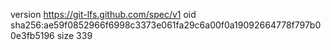 version https://git-lfs.github.com/spec/v1
oid sha256:ae59f0852966f6998c3373e061fa29c6a00f0a19092664778f797b00e3fb5196
size 339
